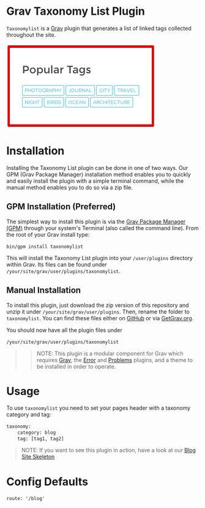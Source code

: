 # Grav Taxonomy List Plugin

`Taxonomylist` is a [Grav](http://github.com/getgrav/grav) plugin that generates a list of linked tags collected throughout	the site.

![Taxonomy List](assets/readme_1.png)

# Installation

Installing the Taxonomy List plugin can be done in one of two ways. Our GPM (Grav Package Manager) installation method enables you to quickly and easily install the plugin with a simple terminal command, while the manual method enables you to do so via a zip file.

## GPM Installation (Preferred)

The simplest way to install this plugin is via the [Grav Package Manager (GPM)](http://learn.getgrav.org/advanced/grav-gpm) through your system's Terminal (also called the command line).  From the root of your Grav install type:

    bin/gpm install taxonomylist

This will install the Taxonomy List plugin into your `/user/plugins` directory within Grav. Its files can be found under `/your/site/grav/user/plugins/taxonomylist`.

## Manual Installation

To install this plugin, just download the zip version of this repository and unzip it under `/your/site/grav/user/plugins`. Then, rename the folder to `taxonomylist`. You can find these files either on [GitHub](https://github.com/getgrav/grav-plugin-taxonomylist) or via [GetGrav.org](http://getgrav.org/downloads/plugins#extras).

You should now have all the plugin files under

    /your/site/grav/user/plugins/taxonomylist
	
>> NOTE: This plugin is a modular component for Grav which requires [Grav](http://github.com/getgrav/grav), the [Error](https://github.com/getgrav/grav-plugin-error) and [Problems](https://github.com/getgrav/grav-plugin-problems) plugins, and a theme to be installed in order to operate.

# Usage

To use `taxonomylist` you need to set your pages header with a  taxonomy category and tag:

```
taxonomy:
    category: blog
    tag: [tag1, tag2]
```

> NOTE: If you want to see this plugin in action, have a look at our [Blog Site Skeleton](http://github.com/grav/grav-skeleton-blog-site/archive/master.zip)

# Config Defaults
```
route: '/blog'
```
